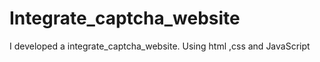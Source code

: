 # Integrate_captcha_website
I developed a integrate_captcha_website. Using html ,css and  JavaScript
